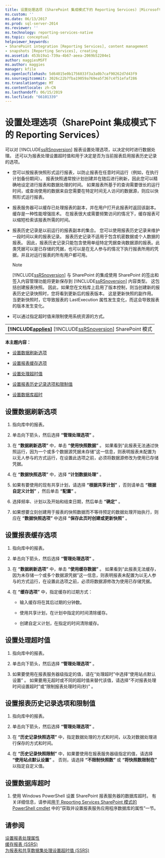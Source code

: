 ```yaml
---
title: 设置处理选项 (SharePoint 集成模式下的 Reporting Services) |Microsoft Docs
ms.custom: ''
ms.date: 06/13/2017
ms.prod: sql-server-2014
ms.reviewer: ''
ms.technology: reporting-services-native
ms.topic: conceptual
helpviewer_keywords:
- SharePoint integration [Reporting Services], content management
- snapshots [Reporting Services], creating
ms.assetid: 453b19a1-739a-4b67-aeea-2069b52204e1
author: maggiesMSFT
ms.author: maggies
manager: kfile
ms.openlocfilehash: 5d64015e0b1756033f3a3a0b7caf90262d7d43f9
ms.sourcegitcommit: 3026c22b7fba19059a769ea5f367c4f51efaf286
ms.translationtype: MT
ms.contentlocale: zh-CN
ms.lasthandoff: 06/15/2019
ms.locfileid: "66101339"
---
```

# <a name="set-processing-options-reporting-services-in-sharepoint-integrated-mode"></a>设置处理选项（SharePoint 集成模式下的 Reporting Services）
  可以对 [!INCLUDE[ssRSnoversion](../includes/ssrsnoversion-md.md)] 报表设置处理选项，以决定何时进行数据处理。 还可以为报表处理设置超时值和用于决定是否为当前报表启用报表历史记录的选项。  
  
-   您可以按报表快照形式运行报表，以防止报表在任意时间运行（例如，在执行计划备份期间）。 报表快照通常按计划创建并在随后进行刷新，因此您可以精确地设定进行报表和数据处理的时间。 如果报表所基于的查询需要很长的运行时间，或查询使用的数据来自您需要在特定时间无人访问的数据源，则应以快照形式运行报表。  
  
-   报表服务器可以缓存已处理报表的副本，并在用户打开此报表时返回该副本。 缓存是一种性能增强技术。 在报表很大或需要频繁访问的情况下，缓存报表可以缩短检索该报表所需的时间。  
  
-   报表历史记录是以前运行的报表副本的集合。 您可以使用报表历史记录来维护一段时间以来的报表记录。 报表历史记录不适用于包含机密数据或个人数据的报表。 因此，报表历史记录只能包含使用单组特定凭据查询数据源的报表。此类凭据可以是已存储的凭据，也可以是在无人参与的情况下执行报表所用的凭据，并且对运行报表的所有用户都可用。  
  
    > [!NOTE]  
    >  [!INCLUDE[ssRSnoversion](../includes/ssrsnoversion-md.md)] 与 SharePoint 的集成使用 SharePoint 的签出和签入内容管理功能将更新保存到 [!INCLUDE[ssRSnoversion](../includes/ssrsnoversion-md.md)] 内容类型。 这包括创建报表快照。 因此，如果您在文档库上启用了版本控制，则当创建新的报表历史记录快照时，您将看到更新后的报表版本。 这是更新快照的副作用。 当更新快照时，它导致报表的 LastExecution 属性发生变化，而这会导致报表的版本发生变化。  
  
-   可以通过指定超时值来限制使用系统资源的方式。  
  
||  
|-|  
|**[!INCLUDE[applies](../includes/applies-md.md)]**  [!INCLUDE[ssRSnoversion](../includes/ssrsnoversion-md.md)] SharePoint 模式|  
  
 **本主题内容：**  
  
-   [设置数据刷新选项](#bkmk_set_data_refresh)  
  
-   [设置报表缓存选项](#bkmk_set_report_caching)  
  
-   [设置处理超时值](#bkmk_set_processing)  
  
-   [设置报表历史记录选项和限制值](#bkmk_set_report_history)  
  
-   [设置数据库超时](#bkmk_set_database_timeout)  
  
##  <a name="bkmk_set_data_refresh"></a> 设置数据刷新选项  
  
1.  指向库中的报表。  
  
2.  单击向下箭头，然后选择 **“管理处理选项”** 。  
  
3.  在 **“数据刷新选项”** 中，单击 **“使用快照数据”** 。 如果看到“此报表无法通过快照运行，因为一个或多个数据源凭据未存储”这一信息，则表明报表未配置为以无人参与的方式运行，在设置此选项之前，必须将数据源修改为使用已存储凭据。  
  
4.  在 **“数据快照选项”** 中，选择 **“计划数据处理”** 。  
  
5.  如果有要使用的现有共享计划，请选择 **“根据共享计划”** ，否则请单击 **“根据自定义计划”** ，然后单击 **“配置”** 。  
  
6.  选择频率、计划以及开始和结束日期，然后单击 **“确定”** 。  
  
7.  如果想要立刻创建用于报表的快照数据而不等待预定的数据处理开始执行，则应在 **“数据快照选项”** 中选择 **“保存此页时创建或更新快照”** 。  
  
##  <a name="bkmk_set_report_caching"></a> 设置报表缓存选项  
  
1.  指向库中的报表。  
  
2.  单击向下箭头，然后选择 **“管理处理选项”** 。  
  
3.  在 **“数据刷新选项”** 中，单击 **“使用缓存数据”** 。 如果看到“此报表无法缓存，因为未存储一个或多个数据源凭据”这一信息，则表明报表未配置为以无人参与的方式运行，在设置此选项之前，必须将数据源修改为使用已存储凭据。  
  
4.  在 **“缓存选项”** 中，指定缓存的过期方式：  
  
    -   输入缓存将在其后过期的分钟数。  
  
    -   使用共享计划，在计划中指定的时间清除缓存。  
  
    -   创建自定义计划，在指定的时间清除缓存。  
  
##  <a name="bkmk_set_processing"></a> 设置处理超时值  
  
1.  指向库中的报表。  
  
2.  单击向下箭头，然后选择 **“管理处理选项”** 。  
  
3.  如果要使用在报表服务器级指定的值，请在“处理超时”中选择“使用站点默认设置”   。 如果要用无超时或不同的超时值来替代该值，请选择“不对报表处理时间设置超时”或“限制报表处理时间(秒)”   。  
  
##  <a name="bkmk_set_report_history"></a> 设置报表历史记录选项和限制值  
  
1.  指向库中的报表。  
  
2.  单击向下箭头，然后选择 **“管理处理选项”** 。  
  
3.  在 **“历史记录快照选项”** 中，指定数据处理的方式和时间，以及对数据处理进行保存的方式和时间。  
  
4.  在 **“历史记录快照限制”** 中，如果要使用在报表服务器级指定的值，请选择 **“使用站点默认设置”** 。 否则，请选择 **“不限制快照数”** 或 **“将快照数限制在”** 以指定自定义值。  
  
##  <a name="bkmk_set_database_timeout"></a> 设置数据库超时  
  
1.  使用 Windows PowerShell 设置 SharePoint 报表服务器的数据库超时。 有关详细信息，请参阅[用于 Reporting Services SharePoint 模式的 PowerShell cmdlet](../../2014/reporting-services/powershell-cmdlets-for-reporting-services-sharepoint-mode.md) 中的“获取并设置报表服务应用程序数据库的属性”一节。  
  
## <a name="see-also"></a>请参阅  
 [设置报表处理属性](report-server/set-report-processing-properties.md)   
 [缓存报表 (SSRS)](report-server/caching-reports-ssrs.md)   
 [为报表和共享数据集处理设置超时值 (SSRS)](report-server/setting-time-out-values-for-report-and-shared-dataset-processing-ssrs.md)  
  
  
